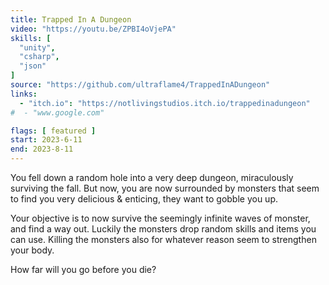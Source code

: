 ```yaml
---
title: Trapped In A Dungeon
video: "https://youtu.be/ZPBI4oVjePA"
skills: [
  "unity",
  "csharp",
  "json"
]
source: "https://github.com/ultraflame4/TrappedInADungeon"
links:
  - "itch.io": "https://notlivingstudios.itch.io/trappedinadungeon"
#  - "www.google.com"

flags: [ featured ]
start: 2023-6-11
end: 2023-8-11
---
```

You fell down a random hole into a very deep dungeon, miraculously surviving the fall.
But now, you are now surrounded by monsters that seem to find you very delicious & enticing,
they want to gobble you up.

Your objective is to now survive the seemingly infinite waves of monster, and find a way out. Luckily the monsters drop random skills and items you can use. Killing the monsters also for whatever reason seem to strengthen your body.

How far will you go before you die?